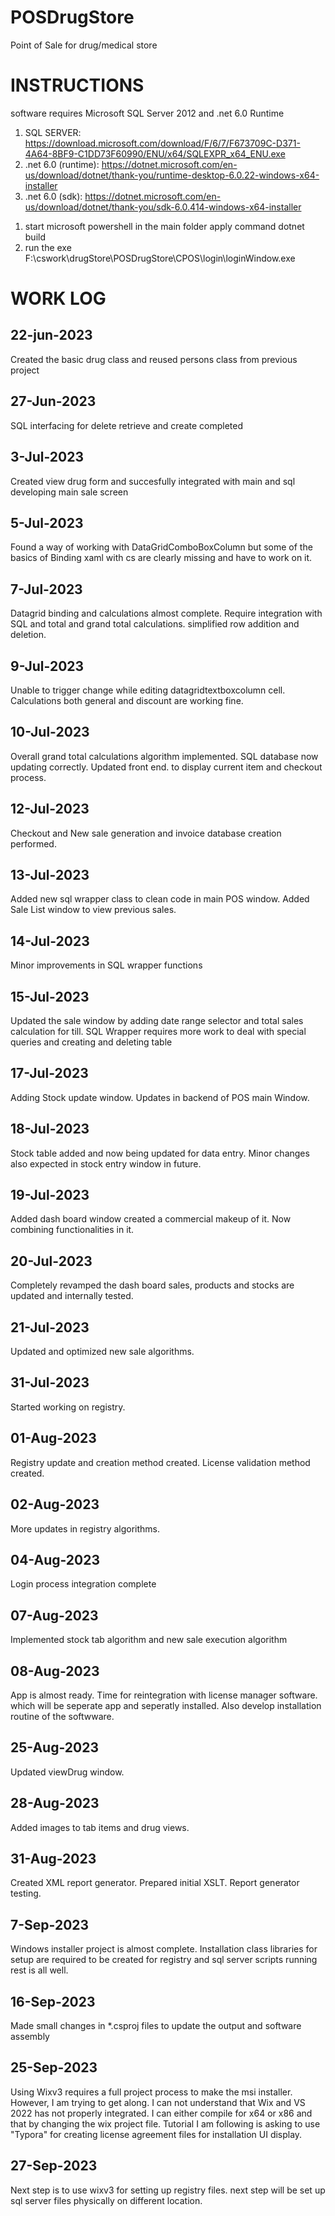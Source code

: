 # POSDrugStore
Point of Sale for drug/medical store
# INSTRUCTIONS
software requires Microsoft SQL Server 2012 and .net 6.0 Runtime
1) SQL SERVER: https://download.microsoft.com/download/F/6/7/F673709C-D371-4A64-8BF9-C1DD73F60990/ENU/x64/SQLEXPR_x64_ENU.exe
2) .net 6.0 (runtime): https://dotnet.microsoft.com/en-us/download/dotnet/thank-you/runtime-desktop-6.0.22-windows-x64-installer
2) .net 6.0 (sdk): https://dotnet.microsoft.com/en-us/download/dotnet/thank-you/sdk-6.0.414-windows-x64-installer

1. start microsoft powershell in the main folder apply command
dotnet build
2. run the exe 
F:\cswork\drugStore\POSDrugStore\CPOS\login\loginWindow.exe

# WORK LOG
## 22-jun-2023
Created the basic drug class and reused persons class from previous project
## 27-Jun-2023
SQL interfacing for delete retrieve and create completed
## 3-Jul-2023
Created view drug form and succesfully integrated with main and sql
developing main sale screen
## 5-Jul-2023
Found a way of working with DataGridComboBoxColumn but some of the basics of Binding xaml with cs are clearly missing and have to work on it.
## 7-Jul-2023
Datagrid binding and calculations almost complete. Require integration with SQL and total and grand total calculations.
simplified row addition and deletion.
## 9-Jul-2023
Unable to trigger change while editing datagridtextboxcolumn cell. Calculations both general and discount are working fine. 
## 10-Jul-2023
Overall grand total calculations algorithm implemented. SQL database now updating correctly. Updated front end. to display current item and checkout process. 
## 12-Jul-2023
Checkout and New sale generation and invoice database creation performed.
## 13-Jul-2023
Added new sql wrapper class to clean code in main POS window. Added Sale List window to view previous sales.
## 14-Jul-2023
Minor improvements in SQL wrapper functions
## 15-Jul-2023
Updated the sale window by adding date range selector and total sales calculation for till.
SQL Wrapper requires more work to deal with special queries and creating and deleting table
## 17-Jul-2023
Adding Stock update window. Updates in backend of POS main Window.
## 18-Jul-2023
Stock table added and now being updated for data entry. Minor changes also expected in stock entry window in future.
## 19-Jul-2023
Added dash board window created a commercial makeup of it. Now combining functionalities in it.
## 20-Jul-2023
Completely revamped the dash board sales, products and stocks are updated and internally tested.
## 21-Jul-2023
Updated and optimized new sale algorithms.
## 31-Jul-2023
Started working on registry.
## 01-Aug-2023
Registry update and creation method created. License validation method created. 
## 02-Aug-2023
More updates in registry algorithms.
## 04-Aug-2023
Login process integration complete
## 07-Aug-2023
Implemented stock tab algorithm and new sale execution algorithm
## 08-Aug-2023
App is almost ready. Time for reintegration with license manager software. which will be seperate app and seperatly installed. Also develop installation routine of the softwware. 
## 25-Aug-2023
Updated viewDrug window.
## 28-Aug-2023
Added images to tab items and drug views.
## 31-Aug-2023
Created XML report generator. Prepared initial XSLT. Report generator testing.
## 7-Sep-2023
Windows installer project is almost complete. Installation class libraries for setup are required to be created for registry and sql server scripts running rest is all well. 
## 16-Sep-2023
Made small changes in *.csproj files to update the output and software assembly
## 25-Sep-2023
Using Wixv3 requires a full project process to make the msi installer. However, I am trying to get along. I can not understand that Wix and VS 2022 has not properly integrated. I can either compile for x64 or x86 and that by changing the wix project file. Tutorial I am following is asking to use "Typora" for creating license agreement files for installation UI display.
## 27-Sep-2023
Next step is to use wixv3 for setting up registry files. next step will be set up sql server files physically on different location. 